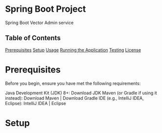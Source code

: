 # Spring Boot Project
Spring Boot Vector Admin service
## Table of Contents
[Prerequisites](#Prerequisites)
[Setup](#Setup)
[Usage](#Usage)
[Running the Application](#Running-the-Application)
[Testing](#Testing)
[License](#License)

# Prerequisites
Before you begin, ensure you have met the following requirements:

Java Development Kit (JDK) 8+: Download JDK
Maven (or Gradle if using it instead): Download Maven | Download Gradle
IDE (e.g., IntelliJ IDEA, Eclipse): IntelliJ IDEA | Eclipse

# Setup
